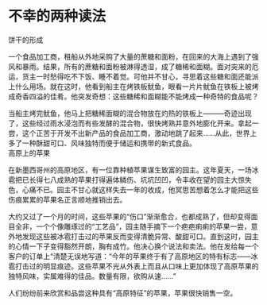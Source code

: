 # 不幸的两种读法

饼干的形成  

一个食品加工商，租船从外地采购了大量的蔗糖和面粉，在回来的大海上遇到了强风和暴雨。结果，所有的蔗糖和面粉被淋得透湿，成了糖稀和面糊。面对突来的厄运，货主一时愁得吃不下饭、睡不着觉。可他并不甘心，寻思着这些糖和面还能派上什么用场。就在这时，他看到船主在烤铁板鱿鱼，眼看一片片鱿鱼在铁板上被烤成奇香四溢的佳肴。他突发奇想：这些糖稀和面糊能不能烤成一种奇特的食品呢？ 

当船主烤完鱿鱼，他马上把糖稀面糊的混合物放在灼热的铁板上———奇迹出现了，这些经过雨水浸泡而有些发酵的混合物，很快烤熟并意外地膨化开来。拿起一尝，这个正苦于开发不出新产品的食品加工商，激动地跳了起来……从此，世界上多了一种酥甜可口、风味独特而便于储运和携带的新式食品。  
高原上的苹果  

在新墨西哥州的高原地区，有一位靠种植苹果谋生致富的园主。这年夏天，一场冰雹把已长得七八成熟的苹果打得遍体鳞伤、坑坑凹凹，令丰收在望的园主大惊失色，心痛不已。园主不甘心就这样失去一年的收成，他冥思苦想着怎么才能把这些伤痕累累的苹果名正言顺地推销出去。 

大约又过了一个月的时间，这些苹果的“伤口”渐渐愈合，也都成熟了，但却变得面目全非，一个个像雕琢过的“工艺品”，园主随手摘下一个疤疤痢痢的苹果一尝，意外地发现这些被冰雹打击过的苹果反而变得清脆异常、酸甜可口。直到这时，园主的心情一下子变得豁然开朗，胸有成竹。他决心换个说法和卖法。他在发给每一个客户的订单上“清楚无误地写道：“今年的苹果终于有了高原地区的特有标志——冰雹打击过的明显痕迹。这些苹果不光从外表上而且从口味上更加体现了高原苹果的独特风味，实属难得的佳品。数量有限，欲购从速……” 

人们纷纷前来欣赏和品尝这种具有“高原特征”的苹果，苹果很快销售一空。
  
